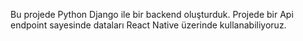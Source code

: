 Bu projede Python Django ile bir backend oluşturduk. Projede bir Api endpoint sayesinde dataları React Native üzerinde kullanabiliyoruz.
